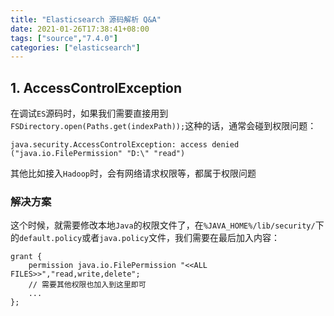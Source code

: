 ```yaml
---
title: "Elasticsearch 源码解析 Q&A"
date: 2021-01-26T17:38:41+08:00
tags: ["source","7.4.0"]
categories: ["elasticsearch"]
---
```


## 1. AccessControlException

在调试``ES``源码时，如果我们需要直接用到``FSDirectory.open(Paths.get(indexPath));``这种的话，通常会碰到权限问题：

```
java.security.AccessControlException: access denied ("java.io.FilePermission" "D:\" "read")
```

其他比如接入``Hadoop``时，会有网络请求权限等，都属于权限问题

### 解决方案

这个时候，就需要修改本地``Java``的权限文件了，在``%JAVA_HOME%/lib/security/``下的``default.policy``或者``java.policy``文件，我们需要在最后加入内容：

```
grant {
    permission java.io.FilePermission "<<ALL FILES>>","read,write,delete";
    // 需要其他权限也加入到这里即可
    ...
};
```

